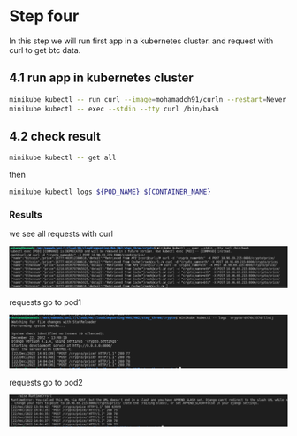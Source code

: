 # Step four

In this step we will run first app in a kubernetes cluster.
and request with curl to get btc data.

## 4.1 run app in kubernetes cluster

```bash
minikube kubectl -- run curl --image=mohamadch91/curln --restart=Never 
minikube kubectl -- exec --stdin --tty curl /bin/bash
```

## 4.2 check result

```bash
minikube kubectl -- get all
```

then 

```bash
minikube kubectl logs ${POD_NAME} ${CONTAINER_NAME}

```

### Results

we see all requests with curl

![curl](./curl.png)

requests go to pod1

![pod1](./pod1.png)

requests go to pod2

![pod2](./pod2.png)